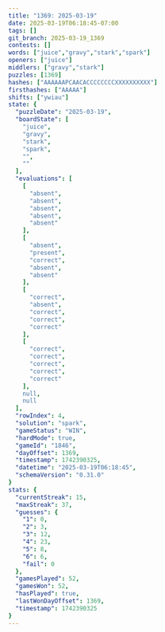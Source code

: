 ```yaml
---
title: "1369: 2025-03-19"
date: 2025-03-19T06:18:45-07:00
tags: []
git_branch: 2025-03-19_1369
contests: []
words: ["juice","gravy","stark","spark"]
openers: ["juice"]
middlers: ["gravy","stark"]
puzzles: [1369]
hashes: ["AAAAAAPCAACACCCCCCCCXXXXXXXXXX"]
firsthashes: ["AAAAA"]
shifts: ["ywiau"]
state: {
  "puzzleDate": "2025-03-19",
  "boardState": [
    "juice",
    "gravy",
    "stark",
    "spark",
    "",
    ""
  ],
  "evaluations": [
    [
      "absent",
      "absent",
      "absent",
      "absent",
      "absent"
    ],
    [
      "absent",
      "present",
      "correct",
      "absent",
      "absent"
    ],
    [
      "correct",
      "absent",
      "correct",
      "correct",
      "correct"
    ],
    [
      "correct",
      "correct",
      "correct",
      "correct",
      "correct"
    ],
    null,
    null
  ],
  "rowIndex": 4,
  "solution": "spark",
  "gameStatus": "WIN",
  "hardMode": true,
  "gameId": "1846",
  "dayOffset": 1369,
  "timestamp": 1742390325,
  "datetime": "2025-03-19T06:18:45",
  "schemaVersion": "0.31.0"
}
stats: {
  "currentStreak": 15,
  "maxStreak": 37,
  "guesses": {
    "1": 0,
    "2": 3,
    "3": 12,
    "4": 23,
    "5": 8,
    "6": 6,
    "fail": 0
  },
  "gamesPlayed": 52,
  "gamesWon": 52,
  "hasPlayed": true,
  "lastWonDayOffset": 1369,
  "timestamp": 1742390325
}
---
```

<!-- more -->
